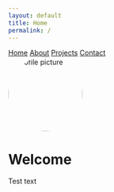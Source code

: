 ```yaml
---
layout: default
title: Home
permalink: /
---
```


<nav>
  <a href="{{site.baseurl}}">Home</a>
  <a href="{{site.baseurl}}/about/">About</a>
  <a href="{{site.baseurl}}/projects/">Projects</a>
  <a href="{{site.baseurl}}/contact/">Contact</a>
</nav>

<img src="/assets/profile.jpg" alt="Profile picture" style="width:150px; border-radius: 50%;">

# Welcome
Test text
